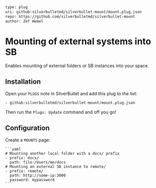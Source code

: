 ```meta
type: plug
uri: github:silverbulletmd/silverbullet-mount/mount.plug.json
repo: https://github.com/silverbulletmd/silverbullet-mount
author: Zef Hemel
```

<!-- #include "https://raw.githubusercontent.com/silverbulletmd/silverbullet-mount/main/README.md" -->

# Mounting of external systems into SB

Enables mounting of external folders or SB instances into your space.

## Installation

Open your `PLUGS` note in SilverBullet and add this plug to the list:

```
- github:silverbulletmd/silverbullet-mount/mount.plug.json
```

Then run the `Plugs: Update` command and off you go!

## Configuration

Create a `MOUNTS` page:

    ```yaml
    # Mounting another local folder with a docs/ prefix
    - prefix: docs/
      path: file:/Users/me/docs
    # Mounting an external SB instance to remote/
    - prefix: remote/
      path: http://some-ip:3000
      password: mypassword
    ```

<!-- /include -->
